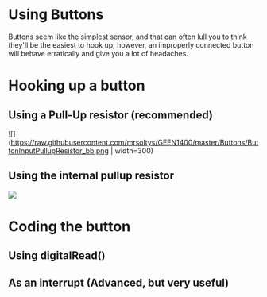Using Buttons
=============

Buttons seem like the simplest sensor, and that can often lull you to think they'll be the easiest to hook up; however, an improperly connected button will behave erratically and give you a lot of headaches. 

Hooking up a button
===================
Using a Pull-Up resistor (recommended)
--------------------------------------

![](https://raw.githubusercontent.com/mrsoltys/GEEN1400/master/Buttons/ButtonInputPullupResistor_bb.png | width=300)

Using the internal pullup resistor
----------------------------------
![](https://raw.githubusercontent.com/mrsoltys/GEEN1400/master/Buttons/ButtonInternalPullup_bb.png)


Coding the button
=================
Using digitalRead()
-------------------

As an interrupt (Advanced, but very useful)
-----------------------------------------